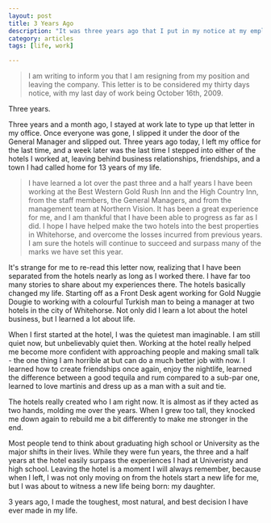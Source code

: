 ```yaml
---
layout: post
title: 3 Years Ago
description: "It was three years ago that I put in my notice at my employer. A reflection piece."
category: articles
tags: [life, work]

---
```

> I am writing to inform you that I am resigning from my position and leaving the company.  This letter is to be considered my thirty days notice, with my last day of work being October 16th, 2009. 

Three years. 
<p>
Three years and a month ago, I stayed at work late to type up that letter in my office. Once everyone was gone, I slipped it under the door of the General Manager and slipped out. Three years ago today, I left my office for the last time, and a week later was the last time I stepped into either of the hotels I worked at, leaving behind business relationships, friendships, and a town I had called home for 13 years of my life. 

> I have learned a lot over the past three and a half years I have been working at the Best Western Gold Rush Inn and the High Country Inn, from the staff members, the General Managers, and from the management team at Northern Vision.  It has been a great experience for me, and I am thankful that I have been able to progress as far as I did.  I hope I have helped make the two hotels into the best properties in Whitehorse, and overcome the losses incurred from previous years.  I am sure the hotels will continue to succeed and surpass many of the marks we have set this year. 

It's strange for me to re-read this letter now, realizing that I have been separated from the hotels nearly as long as I worked there. I have far too many stories to share about my experiences there. The hotels basically changed my life. Starting off as a Front Desk agent working for Gold Nuggie Dougie to working with a colourful Turkish man to being a manager at two hotels in the city of Whitehorse. Not only did I learn a lot about the hotel business, but I learned a lot about life. 
<p>
When I first started at the hotel, I was the quietest man imaginable. I am still quiet now, but unbelievably quiet then. Working at the hotel really helped me become more confident with approaching people and making small talk - the one thing I am horrible at but can do a much better job with now. I learned how to create friendships once again, enjoy the nightlife, learned the difference between a good tequila and rum compared to a sub-par one, learned to love martinis and dress up as a man with a suit and tie. 
<p>
The hotels really created who I am right now. It is almost as if they acted as two hands, molding me over the years. When I grew too tall, they knocked me down again to rebuild me a bit differently to make me stronger in the end. 
<p>
Most people tend to think about graduating high school or University as the major shifts in their lives. While they were fun years, the three and a half years at the hotel easily surpass the experiences I had at Univeristy and high school. Leaving the hotel is a moment I will always remember, because when I left, I was not only moving on from the hotels start a new life for me, but I was about to witness a new life being born: my daughter. 
<p>
3 years ago, I made the toughest, most natural, and best decision I have ever made in my life. 